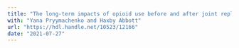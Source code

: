 ```yaml
---
title: "The long-term impacts of opioid use before and after joint replacement surgery: Report on finding the optimal matching model"
with: "Yana Pryymachenko and Haxby Abbott"
url: "https://hdl.handle.net/10523/12166"
date: "2021-07-27"
---
```

